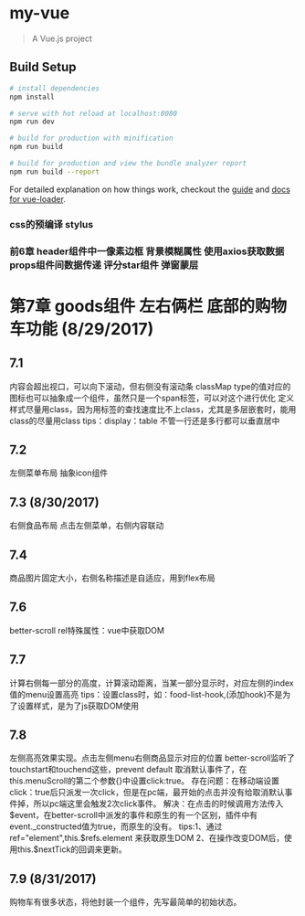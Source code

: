 # my-vue

> A Vue.js project

## Build Setup

``` bash
# install dependencies
npm install

# serve with hot reload at localhost:8080
npm run dev

# build for production with minification
npm run build

# build for production and view the bundle analyzer report
npm run build --report
```

For detailed explanation on how things work, checkout the [guide](http://vuejs-templates.github.io/webpack/) and [docs for vue-loader](http://vuejs.github.io/vue-loader).


### css的预编译 stylus
### 前6章 header组件中一像素边框 背景模糊属性 使用axios获取数据 props组件间数据传递  评分star组件  弹窗蒙层
# 第7章 goods组件  左右俩栏 底部的购物车功能 (8/29/2017)
## 7.1 
内容会超出视口，可以向下滚动，但右侧没有滚动条
classMap type的值对应的图标也可以抽象成一个组件，虽然只是一个span标签，可以对这个进行优化
定义样式尽量用class，因为用标签的查找速度比不上class，尤其是多层嵌套时，能用class的尽量用class
tips：display：table 不管一行还是多行都可以垂直居中
## 7.2
左侧菜单布局  抽象icon组件
## 7.3 (8/30/2017)
右侧食品布局
点击左侧菜单，右侧内容联动
## 7.4
商品图片固定大小，右侧名称描述是自适应，用到flex布局
## 7.6
better-scroll
rel特殊属性：vue中获取DOM
## 7.7
计算右侧每一部分的高度，计算滚动距离，当某一部分显示时，对应左侧的index值的menu设置高亮
tips：设置class时，如：food-list-hook,(添加hook)不是为了设置样式，是为了js获取DOM使用
## 7.8
左侧高亮效果实现。点击左侧menu右侧商品显示对应的位置
better-scroll监听了touchstart和touchend这些，prevent default 取消默认事件了，在this.menuScroll的第二个参数{}中设置click:true。
存在问题：在移动端设置click：true后只派发一次click，但是在pc端，最开始的点击并没有给取消默认事件掉，所以pc端这里会触发2次click事件。 
解决：在点击的时候调用方法传入$event，在better-scroll中派发的事件和原生的有一个区别，插件中有event._constructed值为true，而原生的没有。
tips:1、通过ref="element",this.$refs.element 来获取原生DOM 2、在操作改变DOM后，使用this.$nextTick的回调来更新。
## 7.9 (8/31/2017)
购物车有很多状态，将他封装一个组件，先写最简单的初始状态。